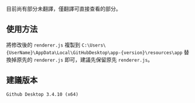 目前尚有部分未翻譯，僅翻譯可直接查看的部分。

## 使用方法
將修改後的 `renderer.js` 複製到 `C:\Users\{UserName}\AppData\Local\GitHubDesktop\app-{version}\resources\app` 替換掉原先的 `renderer.js` 即可，建議先保留原先 `renderer.js`。

## 建議版本
`Github Desktop 3.4.10 (x64)`

